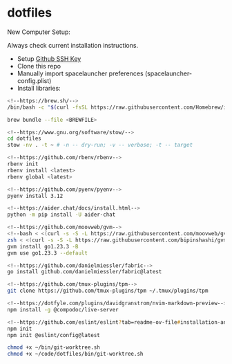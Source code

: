 # dotfiles

New Computer Setup:

Always check current installation instructions.

- Setup [Github SSH Key](https://docs.github.com/en/github/authenticating-to-github/connecting-to-github-with-ssh/generating-a-new-ssh-key-and-adding-it-to-the-ssh-agent)
- Clone this repo
- Manually import spacelauncher preferences (spacelauncher-config.plist)
- Install libraries:

```zsh
<!--https://brew.sh/-->
/bin/bash -c "$(curl -fsSL https://raw.githubusercontent.com/Homebrew/install/HEAD/install.sh)"

brew bundle --file <BREWFILE>

<!--https://www.gnu.org/software/stow/-->
cd dotfiles
stow -nv . -t ~ # -n -- dry-run; -v -- verbose; -t -- target

<!--https://github.com/rbenv/rbenv-->
rbenv init
rbenv install <latest>
rbenv global <latest>

<!--https://github.com/pyenv/pyenv-->
pyenv install 3.12

<!--https://aider.chat/docs/install.html-->
python -m pip install -U aider-chat

<!--https://github.com/moovweb/gvm-->
<!--bash < <(curl -s -S -L https://raw.githubusercontent.com/moovweb/gvm/master/binscripts/gvm-installer)-->
zsh < <(curl -s -S -L https://raw.githubusercontent.com/bipinshashi/gvm/refs/heads/fix/zsh/binscripts/gvm-installer)
gvm install go1.23.3 -B
gvm use go1.23.3 --default

<!--https://github.com/danielmiessler/fabric-->
go install github.com/danielmiessler/fabric@latest

<!--https://github.com/tmux-plugins/tpm-->
git clone https://github.com/tmux-plugins/tpm ~/.tmux/plugins/tpm

<!--https://dotfyle.com/plugins/davidgranstrom/nvim-markdown-preview-->
npm install -g @compodoc/live-server

<!--https://github.com/eslint/eslint?tab=readme-ov-file#installation-and-usage-->
npm init
npm init @eslint/config@latest

chmod +x ~/bin/git-worktree.sh
chmod +x ~/code/dotfiles/bin/git-worktree.sh
```
